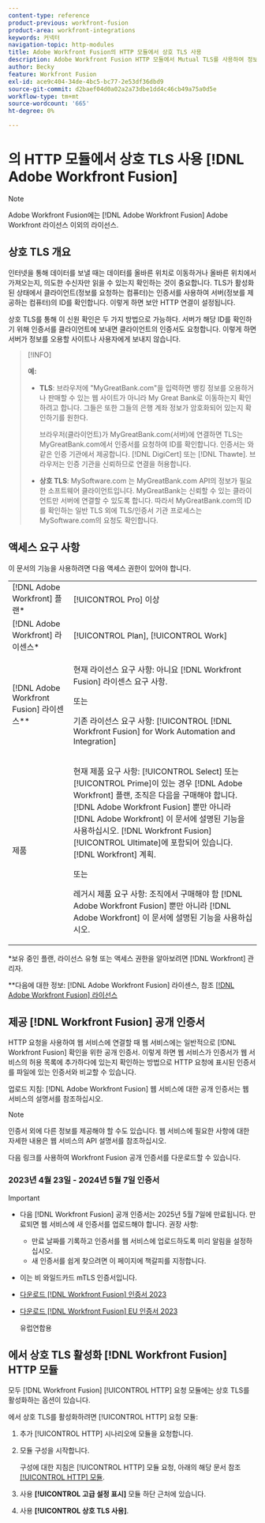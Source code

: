 ```yaml
---
content-type: reference
product-previous: workfront-fusion
product-area: workfront-integrations
keywords: 커넥터
navigation-topic: http-modules
title: Adobe Workfront Fusion의 HTTP 모듈에서 상호 TLS 사용
description: Adobe Workfront Fusion HTTP 모듈에서 Mutual TLS를 사용하여 정보 트랜잭션의 양쪽에서 상대방의 ID를 확인할 수 있습니다.
author: Becky
feature: Workfront Fusion
exl-id: ace9c404-34de-4bc5-bc77-2e53df36dbd9
source-git-commit: d2baef04d0a02a2a73dbe1dd4c46cb49a75a0d5e
workflow-type: tm+mt
source-wordcount: '665'
ht-degree: 0%

---
```


# 의 HTTP 모듈에서 상호 TLS 사용 [!DNL Adobe Workfront Fusion]

>[!NOTE]
>
>Adobe Workfront Fusion에는 [!DNL Adobe Workfront Fusion] Adobe Workfront 라이선스 이외의 라이선스.

## 상호 TLS 개요

인터넷을 통해 데이터를 보낼 때는 데이터를 올바른 위치로 이동하거나 올바른 위치에서 가져오는지, 의도한 수신자만 읽을 수 있는지 확인하는 것이 중요합니다. TLS가 활성화된 상태에서 클라이언트(정보를 요청하는 컴퓨터)는 인증서를 사용하여 서버(정보를 제공하는 컴퓨터)의 ID를 확인합니다. 이렇게 하면 보안 HTTP 연결이 설정됩니다.

상호 TLS를 통해 이 신원 확인은 두 가지 방법으로 가능하다. 서버가 해당 ID를 확인하기 위해 인증서를 클라이언트에 보내면 클라이언트의 인증서도 요청합니다. 이렇게 하면 서버가 정보를 오용할 사이트나 사용자에게 보내지 않습니다.

>[!INFO]
>
>**예:**
>
>* **TLS**: 브라우저에 &quot;MyGreatBank.com&quot;을 입력하면 뱅킹 정보를 오용하거나 판매할 수 있는 웹 사이트가 아니라 My Great Bank로 이동하는지 확인하려고 합니다. 그들은 또한 그들의 은행 계좌 정보가 암호화되어 있는지 확인하기를 원한다.
>
>   브라우저(클라이언트)가 MyGreatBank.com(서버)에 연결하면 TLS는 MyGreatBank.com에서 인증서를 요청하여 ID를 확인합니다. 인증서는 와 같은 인증 기관에서 제공합니다. [!DNL DigiCert] 또는 [!DNL Thawte]. 브라우저는 인증 기관을 신뢰하므로 연결을 허용합니다.
>
>* **상호 TLS**: MySoftware.com 는 MyGreatBank.com API의 정보가 필요한 소프트웨어 클라이언트입니다. MyGreatBank는 신뢰할 수 있는 클라이언트만 서버에 연결할 수 있도록 합니다. 따라서 MyGreatBank.com의 ID를 확인하는 일반 TLS 외에 TLS/인증서 기관 프로세스는 MySoftware.com의 요청도 확인합니다.

## 액세스 요구 사항

이 문서의 기능을 사용하려면 다음 액세스 권한이 있어야 합니다.

<table style="table-layout:auto"> 
 <col> 
 <col> 
 <tbody> 
  <tr> 
   <td role="rowheader">[!DNL Adobe Workfront] 플랜*</td> 
   <td> <p>[!UICONTROL Pro] 이상</p> </td> 
  </tr> 
  <tr data-mc-conditions=""> 
   <td role="rowheader">[!DNL Adobe Workfront] 라이센스*</td> 
   <td> <p>[!UICONTROL Plan], [!UICONTROL Work]</p> </td> 
  </tr> 
  <tr> 
   <td role="rowheader">[!DNL Adobe Workfront Fusion] 라이센스**</td> 
   <td>
   <p>현재 라이선스 요구 사항: 아니요 [!DNL Workfront Fusion] 라이센스 요구 사항.</p>
   <p>또는</p>
   <p>기존 라이선스 요구 사항: [!UICONTROL [!DNL Workfront Fusion] for Work Automation and Integration] </p>
   </td> 
  </tr> 
  <tr> 
   <td role="rowheader">제품</td> 
   <td>
   <p>현재 제품 요구 사항: [!UICONTROL Select] 또는 [!UICONTROL Prime]이 있는 경우 [!DNL Adobe Workfront] 플랜, 조직은 다음을 구매해야 합니다. [!DNL Adobe Workfront Fusion] 뿐만 아니라 [!DNL Adobe Workfront] 이 문서에 설명된 기능을 사용하십시오. [!DNL Workfront Fusion] [!UICONTROL Ultimate]에 포함되어 있습니다. [!DNL Workfront] 계획.</p>
   <p>또는</p>
   <p>레거시 제품 요구 사항: 조직에서 구매해야 함 [!DNL Adobe Workfront Fusion] 뿐만 아니라 [!DNL Adobe Workfront] 이 문서에 설명된 기능을 사용하십시오.</p>
   </td> 
  </tr> 
 </tbody> 
</table>

&#42;보유 중인 플랜, 라이선스 유형 또는 액세스 권한을 알아보려면 [!DNL Workfront] 관리자.

&#42;&#42;다음에 대한 정보: [!DNL Adobe Workfront Fusion] 라이센스, 참조 [[!DNL Adobe Workfront Fusion] 라이선스](../../../workfront-fusion/get-started/license-automation-vs-integration.md)

## 제공 [!DNL Workfront Fusion] 공개 인증서


HTTP 요청을 사용하여 웹 서비스에 연결할 때 웹 서비스에는 일반적으로 [!DNL Workfront Fusion] 확인을 위한 공개 인증서. 이렇게 하면 웹 서비스가 인증서가 웹 서비스의 허용 목록에 추가하다에 있는지 확인하는 방법으로 HTTP 요청에 표시된 인증서를 파일에 있는 인증서와 비교할 수 있습니다.

업로드 지침: [!DNL Adobe Workfront Fusion] 웹 서비스에 대한 공개 인증서는 웹 서비스의 설명서를 참조하십시오.

>[!NOTE]
>
>인증서 외에 다른 정보를 제공해야 할 수도 있습니다. 웹 서비스에 필요한 사항에 대한 자세한 내용은 웹 서비스의 API 설명서를 참조하십시오.

다음 링크를 사용하여 Workfront Fusion 공개 인증서를 다운로드할 수 있습니다.

### 2023년 4월 23일 - 2024년 5월 7일 인증서

>[!IMPORTANT]
>
>* 다음 [!DNL Workfront Fusion] 공개 인증서는 2025년 5월 7일에 만료됩니다. 만료되면 웹 서비스에 새 인증서를 업로드해야 합니다. 권장 사항:
>
>   * 만료 날짜를 기록하고 인증서를 웹 서비스에 업로드하도록 미리 알림을 설정하십시오.
>   * 새 인증서를 쉽게 찾으려면 이 페이지에 책갈피를 지정합니다.
>
>* 이는 비 와일드카드 mTLS 인증서입니다.

* [다운로드 [!DNL Workfront Fusion] 인증서 2023](/help/quicksilver/workfront-fusion/apps-and-their-modules/http-modules/assets/fusion-prod-us-mtls-certificate.pem)
* [다운로드 [!DNL Workfront Fusion] EU 인증서 2023](/help/quicksilver/workfront-fusion/apps-and-their-modules/http-modules/assets/fusion-prod-eu-mtls-certificate.pem)

  유럽연합용

<!--

### Certificates for November 14, 2022 - July 15, 2023

>[!IMPORTANT]
>
>* These [!DNL Workfront Fusion] public certificates expire on July 15, 2023.
>* These are wildcard mTLS certificates.

* [Download [!DNL Workfront Fusion] Certificate 2023](https://cdn.experience.workfront.com/Documentation/Workfront+Fusion+2.0+public+certificates/app_workfrontfusion_com-jul-15-2023+updated.cer)
* [Download [!DNL Workfront Fusion] EU Certificate 2023](https://cdn.experience.workfront.com/Documentation/Workfront+Fusion/app-eu_workfrontfusion_com-jul-15-2023.cer)

   For use in the EU 

   -->

## 에서 상호 TLS 활성화 [!DNL Workfront Fusion] HTTP 모듈

모두 [!DNL Workfront Fusion] [!UICONTROL HTTP] 요청 모듈에는 상호 TLS를 활성화하는 옵션이 있습니다.

에서 상호 TLS를 활성화하려면 [!UICONTROL HTTP] 요청 모듈:

1. 추가 [!UICONTROL HTTP] 시나리오에 모듈을 요청합니다.
1. 모듈 구성을 시작합니다.

   구성에 대한 지침은 [!UICONTROL HTTP] 모듈 요청, 아래의 해당 문서 참조 [[!UICONTROL HTTP] 모듈](../../../workfront-fusion/apps-and-their-modules/http-modules/http-modules-1.md).

1. 사용 **[!UICONTROL 고급 설정 표시]** 모듈 하단 근처에 있습니다.
1. 사용 **[!UICONTROL 상호 TLS 사용]**.
